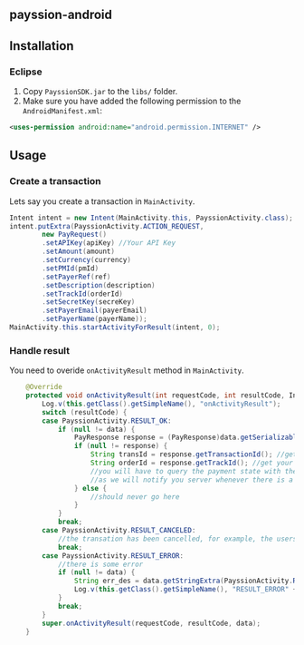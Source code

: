 ## payssion-android

## Installation
### Eclipse
1. Copy `PayssionSDK.jar` to the `libs/` folder.
2. Make sure you have added the following permission to the `AndroidManifest.xml`:
```xml
<uses-permission android:name="android.permission.INTERNET" />
```

## Usage
### Create a transaction
Lets say you create a transaction in `MainActivity`.
```java
Intent intent = new Intent(MainActivity.this, PayssionActivity.class);
intent.putExtra(PayssionActivity.ACTION_REQUEST, 
        new PayRequest()
        .setAPIKey(apiKey) //Your API Key
        .setAmount(amount)
        .setCurrency(currency)
        .setPMId(pmId)
        .setPayerRef(ref)
        .setDescription(description)
        .setTrackId(orderId) 
        .setSecretKey(secreKey)
        .setPayerEmail(payerEmail)
        .setPayerName(payerName));
MainActivity.this.startActivityForResult(intent, 0);
```

### Handle result
You need to overide `onActivityResult` method in `MainActivity`.
```java
    @Override
    protected void onActivityResult(int requestCode, int resultCode, Intent data) {
        Log.v(this.getClass().getSimpleName(), "onActivityResult");
        switch (resultCode) {
        case PayssionActivity.RESULT_OK:
            if (null != data) {
                PayResponse response = (PayResponse)data.getSerializableExtra(PayssionActivity.RESULT_DATA);
                if (null != response) {
                    String transId = response.getTransactionId(); //get Payssion transaction id
					String orderId = response.getTrackId(); //get your order id
                    //you will have to query the payment state with the transId or orderId from your server
                    //as we will notify you server whenever there is a payment state change
                } else {
                    //should never go here
                }
            }
            break;
        case PayssionActivity.RESULT_CANCELED:
            //the transation has been cancelled, for example, the users doesn't pay but get back
            break;
        case PayssionActivity.RESULT_ERROR:
            //there is some error
            if (null != data) {
                String err_des = data.getStringExtra(PayssionActivity.RESULT_DESCRIPTION);
                Log.v(this.getClass().getSimpleName(), "RESULT_ERROR" + err_des);   
            }
            break;
        }
        super.onActivityResult(requestCode, resultCode, data);
    }
```


